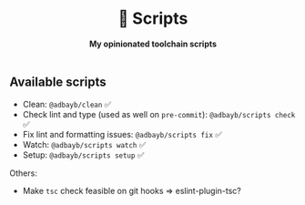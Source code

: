 <div align="center">
    <h1>🦦 Scripts</h1>
    <strong>My opinionated toolchain scripts</strong>
</div>
<br>

## Available scripts

-   Clean: `@adbayb/clean` ✅
-   Check lint and type (used as well on `pre-commit`): `@adbayb/scripts check` ✅
-   Fix lint and formatting issues: `@adbayb/scripts fix` ✅
-   Watch: `@adbayb/scripts watch` ✅
-   Setup: `@adbayb/scripts setup` ✅

Others:

-   Make `tsc` check feasible on git hooks => eslint-plugin-tsc?
